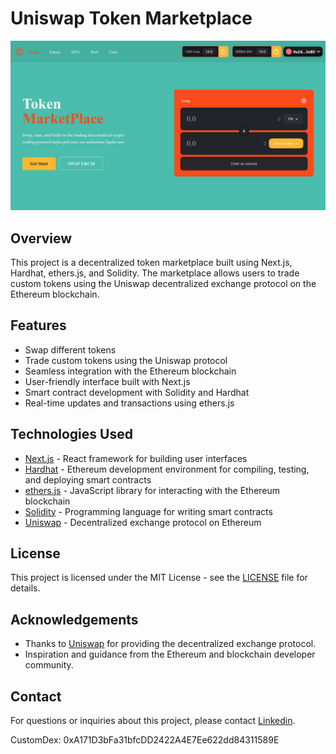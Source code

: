 # Uniswap Token Marketplace

![Uniswap Token Marketplace](https://github.com/AIMAN10001/AIMAN10001/blob/main/uniswap-token-marketplace.png)

## Overview

This project is a decentralized token marketplace built using Next.js, Hardhat, ethers.js, and Solidity. The marketplace allows users to trade custom tokens using the Uniswap decentralized exchange protocol on the Ethereum blockchain.

## Features

- Swap different tokens
- Trade custom tokens using the Uniswap protocol
- Seamless integration with the Ethereum blockchain
- User-friendly interface built with Next.js
- Smart contract development with Solidity and Hardhat
- Real-time updates and transactions using ethers.js

## Technologies Used

- [Next.js](https://nextjs.org/) - React framework for building user interfaces
- [Hardhat](https://hardhat.org/) - Ethereum development environment for compiling, testing, and deploying smart contracts
- [ethers.js](https://docs.ethers.io/v5/) - JavaScript library for interacting with the Ethereum blockchain
- [Solidity](https://docs.soliditylang.org/) - Programming language for writing smart contracts
- [Uniswap](https://uniswap.org/) - Decentralized exchange protocol on Ethereum

## License

This project is licensed under the MIT License - see the [LICENSE](LICENSE) file for details.

## Acknowledgements

- Thanks to [Uniswap](https://uniswap.org/) for providing the decentralized exchange protocol.
- Inspiration and guidance from the Ethereum and blockchain developer community.

## Contact

For questions or inquiries about this project, please contact [Linkedin](https://www.linkedin.com/in/aiman-ibn-ubayd-851216291/).

CustomDex: 0xA171D3bFa31bfcDD2422A4E7Ee622dd84311589E
